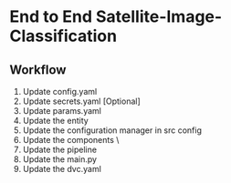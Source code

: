 # End to End Satellite-Image-Classification

## Workflow
1. Update config.yaml
2. Update secrets.yaml [Optional]
3. Update params.yaml
4. Update the entity
5. Update the configuration manager in src config
6. Update the components \
7. Update the pipeline
8. Update the main.py
9. Update the dvc.yaml